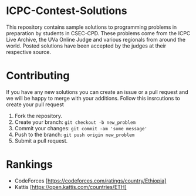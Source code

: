 # ICPC-Contest-Solutions

This repository contains sample solutions to programming problems in preparation by students in CSEC-CPD. These problems come from the ICPC Live Archive, the UVa Online Judge and various regionals from around the world. Posted solutions have been accepted by the judges at their respective source.

# Contributing

If you have any new solutions you can create an issue or a pull request and we will be happy to merge with your additions.
Follow this insrcutions to create your pull request

1. Fork the repository.
2. Create your branch: `git checkout -b new_problem`
3. Commit your changes: `git commit -am 'some message'`
4. Push to the branch: `git push origin new_problem`
5. Submit a pull request.

# Rankings

+ CodeForces [https://codeforces.com/ratings/country/Ethiopia]
+ Kattis [https://open.kattis.com/countries/ETH]


